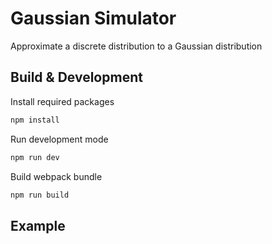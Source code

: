 # Gaussian Simulator

Approximate a discrete distribution to a Gaussian distribution

## Build & Development

Install required packages

```bash
npm install
```

Run development mode

```bash
npm run dev
```

Build webpack bundle

```bash
npm run build
```

## Example
